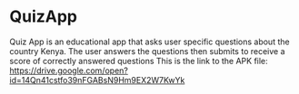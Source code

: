 # QuizApp
Quiz App is an educational app that asks user specific questions about the country Kenya.
The user answers the questions then submits to receive a score of correctly answered questions
This is the link to the APK file: https://drive.google.com/open?id=14Qn41cstfo39nFGABsN9Hm9EX2W7KwYk
